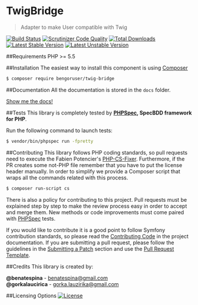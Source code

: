 # TwigBridge
> Adapter to make User compatible with Twig

[![Build Status](https://travis-ci.org/BenGorUser/TwigBridge.svg?branch=master)](https://travis-ci.org/BenGorUser/TwigBridge)
[![Scrutinizer Code Quality](https://scrutinizer-ci.com/g/BenGorUser/TwigBridge/badges/quality-score.png?b=master)](https://scrutinizer-ci.com/g/BenGorUser/TwigBridge/?branch=master)
[![Total Downloads](https://poser.pugx.org/bengoruser/twig-bridge/downloads)](https://packagist.org/packages/bengoruser/twig-bridge/)
[![Latest Stable Version](https://poser.pugx.org/bengoruser/twig-bridge//v/stable.svg)](https://packagist.org/packages/bengoruser/twig-bridge/)
[![Latest Unstable Version](https://poser.pugx.org/bengoruser/twig-bridge//v/unstable.svg)](https://packagist.org/packages/bengoruser/twig-bridge/)

##Requirements
PHP >= 5.5

##Installation
The easiest way to install this component is using [Composer][6]
```bash
$ composer require bengoruser/twig-bridge
```

##Documentation
All the documentation is stored in the `docs` folder.

[Show me the docs!](docs/index.md)

##Tests
This library is completely tested by **[PHPSpec][1], SpecBDD framework for PHP**.

Run the following command to launch tests:
```bash
$ vendor/bin/phpspec run -fpretty
```

##Contributing
This library follows PHP coding standards, so pull requests need to execute the Fabien Potencier's [PHP-CS-Fixer][5].
Furthermore, if the PR creates some not-PHP file remember that you have to put the license header manually. In order
to simplify we provide a Composer script that wraps all the commands related with this process.
```bash
$ composer run-script cs
```

There is also a policy for contributing to this project. Pull requests must be explained step by step to make the
review process easy in order to accept and merge them. New methods or code improvements must come paired with
[PHPSpec][1] tests.

If you would like to contribute it is a good point to follow Symfony contribution standards, so please read the
[Contributing Code][2] in the project documentation. If you are submitting a pull request, please follow the guidelines
in the [Submitting a Patch][3] section and use the [Pull Request Template][4].

##Credits
This library is created by:
>
**@benatespina** - [benatespina@gmail.com](mailto:benatespina@gmail.com)<br>
**@gorkalaucirica** - [gorka.lauzirika@gmail.com](mailto:gorka.lauzirika@gmail.com)

##Licensing Options
[![License](https://poser.pugx.org/bengoruser/twig-bridge//license.svg)](https://github.com/BenGorUser/TwigBridge/blob/master/LICENSE)

[1]: http://www.phpspec.net/
[2]: http://symfony.com/doc/current/contributing/code/index.html
[3]: http://symfony.com/doc/current/contributing/code/patches.html#check-list
[4]: http://symfony.com/doc/current/contributing/code/patches.html#make-a-pull-request
[5]: http://cs.sensiolabs.org/
[6]: http://getcomposer.org
